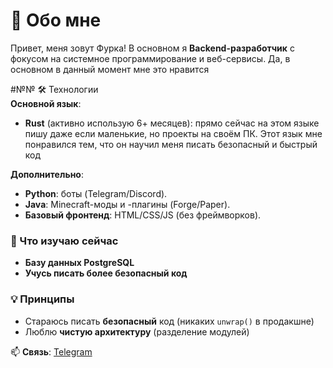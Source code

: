 # 👋 Обо мне  
Привет, меня зовут Фурка! В основном я **Backend-разработчик** с фокусом на системное программирование и веб-сервисы. Да, в основном в данный момент мне это нравится

#№№ 🛠 Технологии  
**Основной язык**:
- **Rust** (активно использую 6+ месяцев): прямо сейчас на этом языке пишу даже если маленькие, но проекты на своём ПК. Этот язык мне понравился тем, что он научил меня писать безопасный и быстрый код

**Дополнительно**:  
- **Python**: боты (Telegram/Discord).  
- **Java**: Minecraft-моды и -плагины (Forge/Paper).  
- **Базовый фронтенд**: HTML/CSS/JS (без фреймворков).  

### 🌱 Что изучаю сейчас  
- **Базу данных PostgreSQL**
- **Учусь писать более безопасный код**

### 💡 Принципы  
- Стараюсь писать **безопасный** код (никаких `unwrap()` в продакшне)  
- Люблю **чистую архитектуру** (разделение модулей)
 
📫 **Связь**: [Telegram](https://t.me/furkaaf)  
